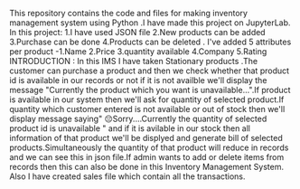 This repository contains the code and files for making inventory management system using Python .I have made this project on JupyterLab.
In this project:
1.I have used JSON file 
2.New products can be added
3.Purchase can be done 
4.Products can be deleted .
I've added 5 attributes per product -1.Name 2.Price 3.quantity available 4.Company 5.Rating
INTRODUCTION :
In this IMS I have taken Stationary products .The customer can purchase a product and then we check whether that product id is available in our records or not if it is not availble we'll display the message "Currently the product which you want is unavailable...".If product is available in our system then we'll ask for quantity of selected product.If quantity which customer entered is not available or out of stock then we'll display message saying" 😔Sorry....Currently the quantity of selected product id is unavailable " and if it is avilable in our stock then all information of that product we'll be displyed and  generate bill of selected products.Simultaneously the quantity of that product will reduce in records and we can see this in json file.If admin wants to add or delete items from records then this can also be done in this Inventory Management System.
Also I have created sales file which contain all the transactions.



